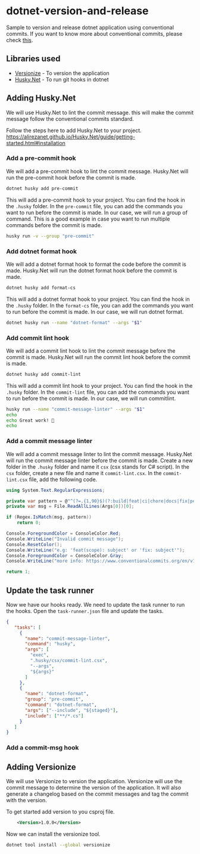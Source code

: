 # dotnet-version-and-release

Sample to version and release dotnet application using conventional commits. If you want to know more about conventional commits, please check [this](https://www.conventionalcommits.org/en/v1.0.0/).

## Libraries used

- [Versionize](https://github.com/versionize/versionize) - To version the application
- [Husky.Net](https://github.com/alirezanet/husky.net) - To run git hooks in dotnet

## Adding Husky.Net

We will use Husky.Net to lint the commit message. this will make the commit message follow the conventional commits standard.

Follow the steps here to add Husky.Net to your project. <https://alirezanet.github.io/Husky.Net/guide/getting-started.html#installation>

### Add a pre-commit hook

We will add a pre-commit hook to lint the commit message. Husky.Net will run the pre-commit hook before the commit is made.

```bash
dotnet husky add pre-commit
```

This will add a pre-commit hook to your project. You can find the hook in the `.husky` folder. In the `pre-commit` file, you can add the commands you want to run before the commit is made. In our case, we will run a group of command. This is a good example in case you want to run multiple commands before the commit is made.

```bash
husky run -v --group "pre-commit"
```

### Add dotnet format hook

We will add a dotnet format hook to format the code before the commit is made. Husky.Net will run the dotnet format hook before the commit is made.

```bash
dotnet husky add format-cs
```

This will add a dotnet format hook to your project. You can find the hook in the `.husky` folder. In the `format-cs` file, you can add the commands you want to run before the commit is made. In our case, we will run dotnet format.

```bash
dotnet husky run --name "dotnet-format" --args "$1"
```

### Add commit lint hook

We will add a commit lint hook to lint the commit message before the commit is made. Husky.Net will run the commit lint hook before the commit is made.

```bash
dotnet husky add commit-lint
```

This will add a commit lint hook to your project. You can find the hook in the `.husky` folder. In the `commit-lint` file, you can add the commands you want to run before the commit is made. In our case, we will run commitlint.

```bash
husky run --name "commit-message-linter" --args "$1"
echo
echo Great work! 🥂
echo
```

### Add a commit message linter

We will add a commit message linter to lint the commit message. Husky.Net will run the commit message linter before the commit is made. Create a new folder in the `.husky` folder and name it `csx` (csx stands for C# script). In the `csx` folder, create a new file and name it `commit-lint.csx`. In the `commit-lint.csx` file, add the following code.

```csharp
using System.Text.RegularExpressions;

private var pattern = @"^(?=.{1,90}$)(?:build|feat|ci|chore|docs|fix|perf|refactor|revert|style|test|wip)(?:\(.+\))*(?::).{4,}(?:#\d+)*(?<![\.\s])$";
private var msg = File.ReadAllLines(Args[0])[0];

if (Regex.IsMatch(msg, pattern))
    return 0;

Console.ForegroundColor = ConsoleColor.Red;
Console.WriteLine("Invalid commit message");
Console.ResetColor();
Console.WriteLine("e.g: 'feat(scope): subject' or 'fix: subject'");
Console.ForegroundColor = ConsoleColor.Gray;
Console.WriteLine("more info: https://www.conventionalcommits.org/en/v1.0.0/");

return 1;
```

## Update the task runner

Now we have our hooks ready. We need to update the task runner to run the hooks. Open the `task-runner.json` file and update the tasks. 

```json
{
   "tasks": [
     {
       "name": "commit-message-linter",
       "command": "husky",
       "args": [
         "exec",
         ".husky/csx/commit-lint.csx",
         "--args",
         "${args}"
       ]
     },
     {
       "name": "dotnet-format",
       "group": "pre-commit",
       "command": "dotnet-format",
       "args": ["--include", "${staged}"],
       "include": ["**/*.cs"]
     }
   ]
}
```






### Add a commit-msg hook


## Adding Versionize

We will use Versionize to version the application. Versionize will use the commit message to determine the version of the application. It will also generate a changelog based on the commit messages and tag the commit with the version.

To get started add version to you csproj file.

```xml
    <Version>1.0.0</Version>
```

Now we can install the versionize tool.

```bash
dotnet tool install --global versionize
```

